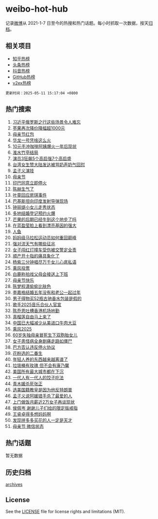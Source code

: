 # weibo-hot-hub

记录[微博](https://www.weibo.com)从 2021-1-7 日至今的热搜和热门话题。每小时抓取一次数据，按天[归档](archives)。

## 相关项目

- [知乎热榜](https://github.com/lonnyzhang423/zhihu-hot-hub)
- [头条热榜](https://github.com/lonnyzhang423/toutiao-hot-hub)
- [抖音热榜](https://github.com/lonnyzhang423/douyin-hot-hub)
- [GitHub热榜](https://github.com/lonnyzhang423/github-hot-hub)
- [v2ex热榜](https://github.com/lonnyzhang423/v2ex-hot-hub)


`更新时间：2025-05-11 15:17:04 +0800`

## 热门搜索

1. [习近平俄罗斯之行这些场景令人难忘](https://m.weibo.cn/search?containerid=100103type%3D1%26t%3D10%26q%3D%23%E4%B9%A0%E8%BF%91%E5%B9%B3%E4%BF%84%E7%BD%97%E6%96%AF%E4%B9%8B%E8%A1%8C%E8%BF%99%E4%BA%9B%E5%9C%BA%E6%99%AF%E4%BB%A4%E4%BA%BA%E9%9A%BE%E5%BF%98%23&stream_entry_id=51&isnewpage=1&extparam=seat%3D1%26q%3D%2523%25E4%25B9%25A0%25E8%25BF%2591%25E5%25B9%25B3%25E4%25BF%2584%25E7%25BD%2597%25E6%2596%25AF%25E4%25B9%258B%25E8%25A1%258C%25E8%25BF%2599%25E4%25BA%259B%25E5%259C%25BA%25E6%2599%25AF%25E4%25BB%25A4%25E4%25BA%25BA%25E9%259A%25BE%25E5%25BF%2598%2523%26filter_type%3Drealtimehot%26stream_entry_id%3D51%26c_type%3D51%26pos%3D0%26cate%3D10103%26dgr%3D0%26display_time%3D1746947823%26pre_seqid%3D174694782361202328354144)
1. [苹果再次降价降幅超1000元](https://m.weibo.cn/search?containerid=100103type%3D1%26t%3D10%26q%3D%23%E8%8B%B9%E6%9E%9C%E5%86%8D%E6%AC%A1%E9%99%8D%E4%BB%B7%E9%99%8D%E5%B9%85%E8%B6%851000%E5%85%83%23&stream_entry_id=31&isnewpage=1&extparam=seat%3D1%26q%3D%2523%25E8%258B%25B9%25E6%259E%259C%25E5%2586%258D%25E6%25AC%25A1%25E9%2599%258D%25E4%25BB%25B7%25E9%2599%258D%25E5%25B9%2585%25E8%25B6%25851000%25E5%2585%2583%2523%26dgr%3D0%26stream_entry_id%3D31%26flag%3D1%26realpos%3D1%26filter_type%3Drealtimehot%26lcate%3D5001%26band_rank%3D1%26c_type%3D31%26cate%3D5001%26pos%3D0%26display_time%3D1746947823%26pre_seqid%3D174694782361202328354144)
1. [母亲节红包](https://m.weibo.cn/search?containerid=100103type%3D1%26t%3D10%26q%3D%E6%AF%8D%E4%BA%B2%E8%8A%82%E7%BA%A2%E5%8C%85&stream_entry_id=31&isnewpage=1&extparam=seat%3D1%26q%3D%25E6%25AF%258D%25E4%25BA%25B2%25E8%258A%2582%25E7%25BA%25A2%25E5%258C%2585%26dgr%3D0%26stream_entry_id%3D31%26flag%3D0%26realpos%3D2%26filter_type%3Drealtimehot%26lcate%3D5001%26band_rank%3D2%26c_type%3D31%26cate%3D5001%26pos%3D1%26display_time%3D1746947823%26pre_seqid%3D174694782361202328354144)
1. [华龙一号凭啥这么火](https://m.weibo.cn/search?containerid=100103type%3D1%26t%3D10%26q%3D%23%E5%8D%8E%E9%BE%99%E4%B8%80%E5%8F%B7%E5%87%AD%E5%95%A5%E8%BF%99%E4%B9%88%E7%81%AB%23&stream_entry_id=31&isnewpage=1&extparam=seat%3D1%26q%3D%2523%25E5%258D%258E%25E9%25BE%2599%25E4%25B8%2580%25E5%258F%25B7%25E5%2587%25AD%25E5%2595%25A5%25E8%25BF%2599%25E4%25B9%2588%25E7%2581%25AB%2523%26dgr%3D0%26stream_entry_id%3D31%26flag%3D0%26realpos%3D3%26filter_type%3Drealtimehot%26lcate%3D5001%26band_rank%3D3%26c_type%3D31%26cate%3D5001%26pos%3D2%26display_time%3D1746947823%26pre_seqid%3D174694782361202328354144)
1. [10元手冲咖啡阿姨爆火一年后现状](https://m.weibo.cn/search?containerid=100103type%3D1%26t%3D10%26q%3D%2310%E5%85%83%E6%89%8B%E5%86%B2%E5%92%96%E5%95%A1%E9%98%BF%E5%A7%A8%E7%88%86%E7%81%AB%E4%B8%80%E5%B9%B4%E5%90%8E%E7%8E%B0%E7%8A%B6%23&stream_entry_id=31&isnewpage=1&extparam=seat%3D1%26q%3D%252310%25E5%2585%2583%25E6%2589%258B%25E5%2586%25B2%25E5%2592%2596%25E5%2595%25A1%25E9%2598%25BF%25E5%25A7%25A8%25E7%2588%2586%25E7%2581%25AB%25E4%25B8%2580%25E5%25B9%25B4%25E5%2590%258E%25E7%258E%25B0%25E7%258A%25B6%2523%26dgr%3D0%26stream_entry_id%3D31%26flag%3D1%26realpos%3D4%26filter_type%3Drealtimehot%26lcate%3D5001%26band_rank%3D4%26c_type%3D31%26cate%3D5001%26pos%3D3%26display_time%3D1746947823%26pre_seqid%3D174694782361202328354144)
1. [淮水竹亭结局](https://m.weibo.cn/search?containerid=100103type%3D1%26t%3D10%26q%3D%E6%B7%AE%E6%B0%B4%E7%AB%B9%E4%BA%AD%E7%BB%93%E5%B1%80&stream_entry_id=31&isnewpage=1&extparam=seat%3D1%26q%3D%25E6%25B7%25AE%25E6%25B0%25B4%25E7%25AB%25B9%25E4%25BA%25AD%25E7%25BB%2593%25E5%25B1%2580%26dgr%3D0%26stream_entry_id%3D31%26flag%3D0%26realpos%3D5%26filter_type%3Drealtimehot%26lcate%3D5001%26band_rank%3D5%26c_type%3D31%26cate%3D5001%26pos%3D4%26display_time%3D1746947823%26pre_seqid%3D174694782361202328354144)
1. [演员3狂飙5个高启强7个高启盛](https://m.weibo.cn/search?containerid=100103type%3D1%26t%3D10%26q%3D%E6%BC%94%E5%91%983%E7%8B%82%E9%A3%995%E4%B8%AA%E9%AB%98%E5%90%AF%E5%BC%BA7%E4%B8%AA%E9%AB%98%E5%90%AF%E7%9B%9B&stream_entry_id=31&isnewpage=1&extparam=seat%3D1%26q%3D%25E6%25BC%2594%25E5%2591%25983%25E7%258B%2582%25E9%25A3%25995%25E4%25B8%25AA%25E9%25AB%2598%25E5%2590%25AF%25E5%25BC%25BA7%25E4%25B8%25AA%25E9%25AB%2598%25E5%2590%25AF%25E7%259B%259B%26dgr%3D0%26stream_entry_id%3D31%26flag%3D1%26realpos%3D6%26filter_type%3Drealtimehot%26lcate%3D5001%26band_rank%3D6%26c_type%3D31%26cate%3D5001%26pos%3D5%26display_time%3D1746947823%26pre_seqid%3D174694782361202328354144)
1. [台湾女生赞大陆发达被骂奶声奶气回怼](https://m.weibo.cn/search?containerid=100103type%3D1%26t%3D10%26q%3D%23%E5%8F%B0%E6%B9%BE%E5%A5%B3%E7%94%9F%E8%B5%9E%E5%A4%A7%E9%99%86%E5%8F%91%E8%BE%BE%E8%A2%AB%E9%AA%82%E5%A5%B6%E5%A3%B0%E5%A5%B6%E6%B0%94%E5%9B%9E%E6%80%BC%23&stream_entry_id=31&isnewpage=1&extparam=seat%3D1%26q%3D%2523%25E5%258F%25B0%25E6%25B9%25BE%25E5%25A5%25B3%25E7%2594%259F%25E8%25B5%259E%25E5%25A4%25A7%25E9%2599%2586%25E5%258F%2591%25E8%25BE%25BE%25E8%25A2%25AB%25E9%25AA%2582%25E5%25A5%25B6%25E5%25A3%25B0%25E5%25A5%25B6%25E6%25B0%2594%25E5%259B%259E%25E6%2580%25BC%2523%26dgr%3D0%26stream_entry_id%3D31%26flag%3D0%26realpos%3D7%26filter_type%3Drealtimehot%26lcate%3D5001%26band_rank%3D7%26c_type%3D31%26cate%3D5001%26pos%3D6%26display_time%3D1746947823%26pre_seqid%3D174694782361202328354144)
1. [孟子义演技](https://m.weibo.cn/search?containerid=100103type%3D1%26t%3D10%26q%3D%E5%AD%9F%E5%AD%90%E4%B9%89%E6%BC%94%E6%8A%80&stream_entry_id=31&isnewpage=1&extparam=seat%3D1%26q%3D%25E5%25AD%259F%25E5%25AD%2590%25E4%25B9%2589%25E6%25BC%2594%25E6%258A%2580%26dgr%3D0%26stream_entry_id%3D31%26flag%3D1%26realpos%3D8%26filter_type%3Drealtimehot%26lcate%3D5001%26band_rank%3D8%26c_type%3D31%26cate%3D5001%26pos%3D7%26display_time%3D1746947823%26pre_seqid%3D174694782361202328354144)
1. [母亲节](https://m.weibo.cn/search?containerid=100103type%3D1%26t%3D10%26q%3D%23%E6%AF%8D%E4%BA%B2%E8%8A%82%23&stream_entry_id=31&isnewpage=1&extparam=seat%3D1%26q%3D%2523%25E6%25AF%258D%25E4%25BA%25B2%25E8%258A%2582%2523%26dgr%3D0%26stream_entry_id%3D31%26flag%3D16%26realpos%3D9%26filter_type%3Drealtimehot%26lcate%3D5001%26band_rank%3D9%26c_type%3D31%26cate%3D5001%26pos%3D8%26display_time%3D1746947823%26pre_seqid%3D174694782361202328354144)
1. [印巴同意立即停火](https://m.weibo.cn/search?containerid=100103type%3D1%26t%3D10%26q%3D%23%E5%8D%B0%E5%B7%B4%E5%90%8C%E6%84%8F%E7%AB%8B%E5%8D%B3%E5%81%9C%E7%81%AB%23&stream_entry_id=31&isnewpage=1&extparam=seat%3D1%26q%3D%2523%25E5%258D%25B0%25E5%25B7%25B4%25E5%2590%258C%25E6%2584%258F%25E7%25AB%258B%25E5%258D%25B3%25E5%2581%259C%25E7%2581%25AB%2523%26dgr%3D0%26stream_entry_id%3D31%26flag%3D0%26realpos%3D10%26filter_type%3Drealtimehot%26lcate%3D5001%26band_rank%3D10%26c_type%3D31%26cate%3D5001%26pos%3D9%26display_time%3D1746947823%26pre_seqid%3D174694782361202328354144)
1. [陈赫生气了](https://m.weibo.cn/search?containerid=100103type%3D1%26t%3D10%26q%3D%23%E9%99%88%E8%B5%AB%E7%94%9F%E6%B0%94%E4%BA%86%23&stream_entry_id=31&isnewpage=1&extparam=seat%3D1%26q%3D%2523%25E9%2599%2588%25E8%25B5%25AB%25E7%2594%259F%25E6%25B0%2594%25E4%25BA%2586%2523%26dgr%3D0%26stream_entry_id%3D31%26flag%3D2%26realpos%3D11%26filter_type%3Drealtimehot%26lcate%3D5001%26band_rank%3D11%26c_type%3D31%26cate%3D5001%26pos%3D10%26display_time%3D1746947823%26pre_seqid%3D174694782361202328354144)
1. [叶童回应房琪事件](https://m.weibo.cn/search?containerid=100103type%3D1%26t%3D10%26q%3D%23%E5%8F%B6%E7%AB%A5%E5%9B%9E%E5%BA%94%E6%88%BF%E7%90%AA%E4%BA%8B%E4%BB%B6%23&stream_entry_id=31&isnewpage=1&extparam=seat%3D1%26q%3D%2523%25E5%258F%25B6%25E7%25AB%25A5%25E5%259B%259E%25E5%25BA%2594%25E6%2588%25BF%25E7%2590%25AA%25E4%25BA%258B%25E4%25BB%25B6%2523%26dgr%3D0%26stream_entry_id%3D31%26flag%3D1%26realpos%3D12%26filter_type%3Drealtimehot%26lcate%3D5001%26band_rank%3D12%26c_type%3D31%26cate%3D5001%26pos%3D11%26display_time%3D1746947823%26pre_seqid%3D174694782361202328354144)
1. [巴基斯坦向印度发射导弹现场](https://m.weibo.cn/search?containerid=100103type%3D1%26t%3D10%26q%3D%23%E5%B7%B4%E5%9F%BA%E6%96%AF%E5%9D%A6%E5%90%91%E5%8D%B0%E5%BA%A6%E5%8F%91%E5%B0%84%E5%AF%BC%E5%BC%B9%E7%8E%B0%E5%9C%BA%23&stream_entry_id=31&isnewpage=1&extparam=seat%3D1%26q%3D%2523%25E5%25B7%25B4%25E5%259F%25BA%25E6%2596%25AF%25E5%259D%25A6%25E5%2590%2591%25E5%258D%25B0%25E5%25BA%25A6%25E5%258F%2591%25E5%25B0%2584%25E5%25AF%25BC%25E5%25BC%25B9%25E7%258E%25B0%25E5%259C%25BA%2523%26dgr%3D0%26stream_entry_id%3D31%26flag%3D1%26realpos%3D13%26filter_type%3Drealtimehot%26lcate%3D5001%26band_rank%3D13%26c_type%3D31%26cate%3D5001%26pos%3D12%26display_time%3D1746947823%26pre_seqid%3D174694782361202328354144)
1. [钟丽缇小女儿走秀状态](https://m.weibo.cn/search?containerid=100103type%3D1%26t%3D10%26q%3D%E9%92%9F%E4%B8%BD%E7%BC%87%E5%B0%8F%E5%A5%B3%E5%84%BF%E8%B5%B0%E7%A7%80%E7%8A%B6%E6%80%81&stream_entry_id=31&isnewpage=1&extparam=seat%3D1%26q%3D%25E9%2592%259F%25E4%25B8%25BD%25E7%25BC%2587%25E5%25B0%258F%25E5%25A5%25B3%25E5%2584%25BF%25E8%25B5%25B0%25E7%25A7%2580%25E7%258A%25B6%25E6%2580%2581%26dgr%3D0%26stream_entry_id%3D31%26flag%3D1%26realpos%3D14%26filter_type%3Drealtimehot%26lcate%3D5001%26band_rank%3D14%26c_type%3D31%26cate%3D5001%26pos%3D13%26display_time%3D1746947823%26pre_seqid%3D174694782361202328354144)
1. [多地结婚登记预约火爆](https://m.weibo.cn/search?containerid=100103type%3D1%26t%3D10%26q%3D%23%E5%A4%9A%E5%9C%B0%E7%BB%93%E5%A9%9A%E7%99%BB%E8%AE%B0%E9%A2%84%E7%BA%A6%E7%81%AB%E7%88%86%23&stream_entry_id=31&isnewpage=1&extparam=seat%3D1%26q%3D%2523%25E5%25A4%259A%25E5%259C%25B0%25E7%25BB%2593%25E5%25A9%259A%25E7%2599%25BB%25E8%25AE%25B0%25E9%25A2%2584%25E7%25BA%25A6%25E7%2581%25AB%25E7%2588%2586%2523%26dgr%3D0%26stream_entry_id%3D31%26flag%3D0%26realpos%3D15%26filter_type%3Drealtimehot%26lcate%3D5001%26band_rank%3D15%26c_type%3D31%26cate%3D5001%26pos%3D14%26display_time%3D1746947823%26pre_seqid%3D174694782361202328354144)
1. [芒果的后期已经牛到这个地步了吗](https://m.weibo.cn/search?containerid=100103type%3D1%26t%3D10%26q%3D%23%E8%8A%92%E6%9E%9C%E7%9A%84%E5%90%8E%E6%9C%9F%E5%B7%B2%E7%BB%8F%E7%89%9B%E5%88%B0%E8%BF%99%E4%B8%AA%E5%9C%B0%E6%AD%A5%E4%BA%86%E5%90%97%23&stream_entry_id=31&isnewpage=1&extparam=seat%3D1%26q%3D%2523%25E8%258A%2592%25E6%259E%259C%25E7%259A%2584%25E5%2590%258E%25E6%259C%259F%25E5%25B7%25B2%25E7%25BB%258F%25E7%2589%259B%25E5%2588%25B0%25E8%25BF%2599%25E4%25B8%25AA%25E5%259C%25B0%25E6%25AD%25A5%25E4%25BA%2586%25E5%2590%2597%2523%26dgr%3D0%26stream_entry_id%3D31%26flag%3D2%26realpos%3D16%26filter_type%3Drealtimehot%26lcate%3D5001%26band_rank%3D16%26c_type%3D31%26cate%3D5001%26pos%3D15%26display_time%3D1746947823%26pre_seqid%3D174694782361202328354144)
1. [在蓝盈莹脸上看到漂亮基因的强大](https://m.weibo.cn/search?containerid=100103type%3D1%26t%3D10%26q%3D%E5%9C%A8%E8%93%9D%E7%9B%88%E8%8E%B9%E8%84%B8%E4%B8%8A%E7%9C%8B%E5%88%B0%E6%BC%82%E4%BA%AE%E5%9F%BA%E5%9B%A0%E7%9A%84%E5%BC%BA%E5%A4%A7&stream_entry_id=31&isnewpage=1&extparam=seat%3D1%26q%3D%25E5%259C%25A8%25E8%2593%259D%25E7%259B%2588%25E8%258E%25B9%25E8%2584%25B8%25E4%25B8%258A%25E7%259C%258B%25E5%2588%25B0%25E6%25BC%2582%25E4%25BA%25AE%25E5%259F%25BA%25E5%259B%25A0%25E7%259A%2584%25E5%25BC%25BA%25E5%25A4%25A7%26dgr%3D0%26stream_entry_id%3D31%26flag%3D0%26realpos%3D17%26filter_type%3Drealtimehot%26lcate%3D5001%26band_rank%3D17%26c_type%3D31%26cate%3D5001%26pos%3D16%26display_time%3D1746947823%26pre_seqid%3D174694782361202328354144)
1. [人鱼](https://m.weibo.cn/search?containerid=100103type%3D1%26t%3D10%26q%3D%E4%BA%BA%E9%B1%BC&stream_entry_id=31&isnewpage=1&extparam=seat%3D1%26q%3D%25E4%25BA%25BA%25E9%25B1%25BC%26dgr%3D0%26stream_entry_id%3D31%26flag%3D1%26realpos%3D18%26filter_type%3Drealtimehot%26lcate%3D5001%26band_rank%3D18%26c_type%3D31%26cate%3D5001%26pos%3D17%26display_time%3D1746947823%26pre_seqid%3D174694782361202328354144)
1. [妈妈级马拉松运动员如何重回巅峰](https://m.weibo.cn/search?containerid=100103type%3D1%26t%3D10%26q%3D%23%E5%A6%88%E5%A6%88%E7%BA%A7%E9%A9%AC%E6%8B%89%E6%9D%BE%E8%BF%90%E5%8A%A8%E5%91%98%E5%A6%82%E4%BD%95%E9%87%8D%E5%9B%9E%E5%B7%85%E5%B3%B0%23&stream_entry_id=31&isnewpage=1&extparam=seat%3D1%26q%3D%2523%25E5%25A6%2588%25E5%25A6%2588%25E7%25BA%25A7%25E9%25A9%25AC%25E6%258B%2589%25E6%259D%25BE%25E8%25BF%2590%25E5%258A%25A8%25E5%2591%2598%25E5%25A6%2582%25E4%25BD%2595%25E9%2587%258D%25E5%259B%259E%25E5%25B7%2585%25E5%25B3%25B0%2523%26dgr%3D0%26stream_entry_id%3D31%26flag%3D1%26realpos%3D19%26filter_type%3Drealtimehot%26lcate%3D5001%26band_rank%3D19%26c_type%3D31%26cate%3D5001%26pos%3D18%26display_time%3D1746947823%26pre_seqid%3D174694782361202328354144)
1. [强对流天气有哪些征兆](https://m.weibo.cn/search?containerid=100103type%3D1%26t%3D10%26q%3D%E5%BC%BA%E5%AF%B9%E6%B5%81%E5%A4%A9%E6%B0%94%E6%9C%89%E5%93%AA%E4%BA%9B%E5%BE%81%E5%85%86&stream_entry_id=31&isnewpage=1&extparam=seat%3D1%26q%3D%25E5%25BC%25BA%25E5%25AF%25B9%25E6%25B5%2581%25E5%25A4%25A9%25E6%25B0%2594%25E6%259C%2589%25E5%2593%25AA%25E4%25BA%259B%25E5%25BE%2581%25E5%2585%2586%26dgr%3D0%26stream_entry_id%3D31%26flag%3D1%26realpos%3D20%26is_ai_ask%3D1%26filter_type%3Drealtimehot%26lcate%3D5001%26band_rank%3D20%26c_type%3D31%26cate%3D5001%26pos%3D19%26display_time%3D1746947823%26pre_seqid%3D174694782361202328354144)
1. [女子闯红灯撞车受伤被交警定全责](https://m.weibo.cn/search?containerid=100103type%3D1%26t%3D10%26q%3D%23%E5%A5%B3%E5%AD%90%E9%97%AF%E7%BA%A2%E7%81%AF%E6%92%9E%E8%BD%A6%E5%8F%97%E4%BC%A4%E8%A2%AB%E4%BA%A4%E8%AD%A6%E5%AE%9A%E5%85%A8%E8%B4%A3%23&stream_entry_id=31&isnewpage=1&extparam=seat%3D1%26q%3D%2523%25E5%25A5%25B3%25E5%25AD%2590%25E9%2597%25AF%25E7%25BA%25A2%25E7%2581%25AF%25E6%2592%259E%25E8%25BD%25A6%25E5%258F%2597%25E4%25BC%25A4%25E8%25A2%25AB%25E4%25BA%25A4%25E8%25AD%25A6%25E5%25AE%259A%25E5%2585%25A8%25E8%25B4%25A3%2523%26dgr%3D0%26stream_entry_id%3D31%26flag%3D0%26realpos%3D21%26filter_type%3Drealtimehot%26lcate%3D5001%26band_rank%3D21%26c_type%3D31%26cate%3D5001%26pos%3D20%26display_time%3D1746947823%26pre_seqid%3D174694782361202328354144)
1. [顺产开十指的痛具象化了](https://m.weibo.cn/search?containerid=100103type%3D1%26t%3D10%26q%3D%23%E9%A1%BA%E4%BA%A7%E5%BC%80%E5%8D%81%E6%8C%87%E7%9A%84%E7%97%9B%E5%85%B7%E8%B1%A1%E5%8C%96%E4%BA%86%23&stream_entry_id=31&isnewpage=1&extparam=seat%3D1%26q%3D%2523%25E9%25A1%25BA%25E4%25BA%25A7%25E5%25BC%2580%25E5%258D%2581%25E6%258C%2587%25E7%259A%2584%25E7%2597%259B%25E5%2585%25B7%25E8%25B1%25A1%25E5%258C%2596%25E4%25BA%2586%2523%26dgr%3D0%26stream_entry_id%3D31%26flag%3D0%26realpos%3D22%26filter_type%3Drealtimehot%26lcate%3D5001%26band_rank%3D22%26c_type%3D31%26cate%3D5001%26pos%3D21%26display_time%3D1746947823%26pre_seqid%3D174694782361202328354144)
1. [杨紫三分钟唱尽万千女儿心底私语](https://m.weibo.cn/search?containerid=100103type%3D1%26t%3D10%26q%3D%23%E6%9D%A8%E7%B4%AB%E4%B8%89%E5%88%86%E9%92%9F%E5%94%B1%E5%B0%BD%E4%B8%87%E5%8D%83%E5%A5%B3%E5%84%BF%E5%BF%83%E5%BA%95%E7%A7%81%E8%AF%AD%23&stream_entry_id=31&isnewpage=1&extparam=seat%3D1%26q%3D%2523%25E6%259D%25A8%25E7%25B4%25AB%25E4%25B8%2589%25E5%2588%2586%25E9%2592%259F%25E5%2594%25B1%25E5%25B0%25BD%25E4%25B8%2587%25E5%258D%2583%25E5%25A5%25B3%25E5%2584%25BF%25E5%25BF%2583%25E5%25BA%2595%25E7%25A7%2581%25E8%25AF%25AD%2523%26dgr%3D0%26stream_entry_id%3D31%26flag%3D1%26realpos%3D23%26filter_type%3Drealtimehot%26lcate%3D5001%26band_rank%3D23%26c_type%3D31%26cate%3D5001%26pos%3D22%26display_time%3D1746947823%26pre_seqid%3D174694782361202328354144)
1. [乘风投票](https://m.weibo.cn/search?containerid=100103type%3D1%26t%3D10%26q%3D%E4%B9%98%E9%A3%8E%E6%8A%95%E7%A5%A8&stream_entry_id=31&isnewpage=1&extparam=seat%3D1%26q%3D%25E4%25B9%2598%25E9%25A3%258E%25E6%258A%2595%25E7%25A5%25A8%26dgr%3D0%26stream_entry_id%3D31%26flag%3D1%26realpos%3D24%26filter_type%3Drealtimehot%26lcate%3D5001%26band_rank%3D24%26c_type%3D31%26cate%3D5001%26pos%3D23%26display_time%3D1746947823%26pre_seqid%3D174694782361202328354144)
1. [白鹿称拍戏父母会接送上下班](https://m.weibo.cn/search?containerid=100103type%3D1%26t%3D10%26q%3D%23%E7%99%BD%E9%B9%BF%E7%A7%B0%E6%8B%8D%E6%88%8F%E7%88%B6%E6%AF%8D%E4%BC%9A%E6%8E%A5%E9%80%81%E4%B8%8A%E4%B8%8B%E7%8F%AD%23&stream_entry_id=31&isnewpage=1&extparam=seat%3D1%26q%3D%2523%25E7%2599%25BD%25E9%25B9%25BF%25E7%25A7%25B0%25E6%258B%258D%25E6%2588%258F%25E7%2588%25B6%25E6%25AF%258D%25E4%25BC%259A%25E6%258E%25A5%25E9%2580%2581%25E4%25B8%258A%25E4%25B8%258B%25E7%258F%25AD%2523%26dgr%3D0%26stream_entry_id%3D31%26flag%3D1%26realpos%3D25%26filter_type%3Drealtimehot%26lcate%3D5001%26band_rank%3D25%26c_type%3D31%26cate%3D5001%26pos%3D24%26display_time%3D1746947823%26pre_seqid%3D174694782361202328354144)
1. [母亲节快乐](https://m.weibo.cn/search?containerid=100103type%3D1%26t%3D10%26q%3D%E6%AF%8D%E4%BA%B2%E8%8A%82%E5%BF%AB%E4%B9%90&stream_entry_id=31&isnewpage=1&extparam=seat%3D1%26q%3D%25E6%25AF%258D%25E4%25BA%25B2%25E8%258A%2582%25E5%25BF%25AB%25E4%25B9%2590%26dgr%3D0%26stream_entry_id%3D31%26flag%3D0%26realpos%3D26%26filter_type%3Drealtimehot%26lcate%3D5001%26band_rank%3D26%26c_type%3D31%26cate%3D5001%26pos%3D25%26display_time%3D1746947823%26pre_seqid%3D174694782361202328354144)
1. [陈梦程潇偷偷比肤色](https://m.weibo.cn/search?containerid=100103type%3D1%26t%3D10%26q%3D%23%E9%99%88%E6%A2%A6%E7%A8%8B%E6%BD%87%E5%81%B7%E5%81%B7%E6%AF%94%E8%82%A4%E8%89%B2%23&stream_entry_id=31&isnewpage=1&extparam=seat%3D1%26q%3D%2523%25E9%2599%2588%25E6%25A2%25A6%25E7%25A8%258B%25E6%25BD%2587%25E5%2581%25B7%25E5%2581%25B7%25E6%25AF%2594%25E8%2582%25A4%25E8%2589%25B2%2523%26dgr%3D0%26stream_entry_id%3D31%26flag%3D1%26realpos%3D27%26filter_type%3Drealtimehot%26lcate%3D5001%26band_rank%3D27%26c_type%3D31%26cate%3D5001%26pos%3D26%26display_time%3D1746947823%26pre_seqid%3D174694782361202328354144)
1. [李嘉格结婚五年没有和老公一起过年](https://m.weibo.cn/search?containerid=100103type%3D1%26t%3D10%26q%3D%E6%9D%8E%E5%98%89%E6%A0%BC%E7%BB%93%E5%A9%9A%E4%BA%94%E5%B9%B4%E6%B2%A1%E6%9C%89%E5%92%8C%E8%80%81%E5%85%AC%E4%B8%80%E8%B5%B7%E8%BF%87%E5%B9%B4&stream_entry_id=31&isnewpage=1&extparam=seat%3D1%26q%3D%25E6%259D%258E%25E5%2598%2589%25E6%25A0%25BC%25E7%25BB%2593%25E5%25A9%259A%25E4%25BA%2594%25E5%25B9%25B4%25E6%25B2%25A1%25E6%259C%2589%25E5%2592%258C%25E8%2580%2581%25E5%2585%25AC%25E4%25B8%2580%25E8%25B5%25B7%25E8%25BF%2587%25E5%25B9%25B4%26dgr%3D0%26stream_entry_id%3D31%26flag%3D0%26realpos%3D28%26filter_type%3Drealtimehot%26lcate%3D5001%26band_rank%3D28%26c_type%3D31%26cate%3D5001%26pos%3D27%26display_time%3D1746947823%26pre_seqid%3D174694782361202328354144)
1. [男子得物买52瓶古驰香水包装是假的](https://m.weibo.cn/search?containerid=100103type%3D1%26t%3D10%26q%3D%23%E7%94%B7%E5%AD%90%E5%BE%97%E7%89%A9%E4%B9%B052%E7%93%B6%E5%8F%A4%E9%A9%B0%E9%A6%99%E6%B0%B4%E5%8C%85%E8%A3%85%E6%98%AF%E5%81%87%E7%9A%84%23&stream_entry_id=31&isnewpage=1&extparam=seat%3D1%26q%3D%2523%25E7%2594%25B7%25E5%25AD%2590%25E5%25BE%2597%25E7%2589%25A9%25E4%25B9%25B052%25E7%2593%25B6%25E5%258F%25A4%25E9%25A9%25B0%25E9%25A6%2599%25E6%25B0%25B4%25E5%258C%2585%25E8%25A3%2585%25E6%2598%25AF%25E5%2581%2587%25E7%259A%2584%2523%26dgr%3D0%26stream_entry_id%3D31%26flag%3D1%26realpos%3D29%26filter_type%3Drealtimehot%26lcate%3D5001%26band_rank%3D29%26c_type%3D31%26cate%3D5001%26pos%3D28%26display_time%3D1746947823%26pre_seqid%3D174694782361202328354144)
1. [歌手2025音乐合伙人官宣](https://m.weibo.cn/search?containerid=100103type%3D1%26t%3D10%26q%3D%23%E6%AD%8C%E6%89%8B2025%E9%9F%B3%E4%B9%90%E5%90%88%E4%BC%99%E4%BA%BA%E5%AE%98%E5%AE%A3%23&stream_entry_id=31&isnewpage=1&extparam=seat%3D1%26q%3D%2523%25E6%25AD%258C%25E6%2589%258B2025%25E9%259F%25B3%25E4%25B9%2590%25E5%2590%2588%25E4%25BC%2599%25E4%25BA%25BA%25E5%25AE%2598%25E5%25AE%25A3%2523%26dgr%3D0%26stream_entry_id%3D31%26flag%3D0%26realpos%3D30%26filter_type%3Drealtimehot%26lcate%3D5001%26band_rank%3D30%26c_type%3D31%26cate%3D5001%26pos%3D29%26display_time%3D1746947823%26pre_seqid%3D174694782361202328354144)
1. [陈乔恩吐槽香港机场地勤](https://m.weibo.cn/search?containerid=100103type%3D1%26t%3D10%26q%3D%23%E9%99%88%E4%B9%94%E6%81%A9%E5%90%90%E6%A7%BD%E9%A6%99%E6%B8%AF%E6%9C%BA%E5%9C%BA%E5%9C%B0%E5%8B%A4%23&stream_entry_id=31&isnewpage=1&extparam=seat%3D1%26q%3D%2523%25E9%2599%2588%25E4%25B9%2594%25E6%2581%25A9%25E5%2590%2590%25E6%25A7%25BD%25E9%25A6%2599%25E6%25B8%25AF%25E6%259C%25BA%25E5%259C%25BA%25E5%259C%25B0%25E5%258B%25A4%2523%26dgr%3D0%26stream_entry_id%3D31%26flag%3D0%26realpos%3D31%26filter_type%3Drealtimehot%26lcate%3D5001%26band_rank%3D31%26c_type%3D31%26cate%3D5001%26pos%3D30%26display_time%3D1746947823%26pre_seqid%3D174694782361202328354144)
1. [真榴莲自由马上来了](https://m.weibo.cn/search?containerid=100103type%3D1%26t%3D10%26q%3D%23%E7%9C%9F%E6%A6%B4%E8%8E%B2%E8%87%AA%E7%94%B1%E9%A9%AC%E4%B8%8A%E6%9D%A5%E4%BA%86%23&stream_entry_id=31&isnewpage=1&extparam=seat%3D1%26q%3D%2523%25E7%259C%259F%25E6%25A6%25B4%25E8%258E%25B2%25E8%2587%25AA%25E7%2594%25B1%25E9%25A9%25AC%25E4%25B8%258A%25E6%259D%25A5%25E4%25BA%2586%2523%26dgr%3D0%26stream_entry_id%3D31%26flag%3D1%26realpos%3D32%26filter_type%3Drealtimehot%26lcate%3D5001%26band_rank%3D32%26c_type%3D31%26cate%3D5001%26pos%3D31%26display_time%3D1746947823%26pre_seqid%3D174694782361202328354144)
1. [中国已大幅减少从美进口牛肉大豆](https://m.weibo.cn/search?containerid=100103type%3D1%26t%3D10%26q%3D%23%E4%B8%AD%E5%9B%BD%E5%B7%B2%E5%A4%A7%E5%B9%85%E5%87%8F%E5%B0%91%E4%BB%8E%E7%BE%8E%E8%BF%9B%E5%8F%A3%E7%89%9B%E8%82%89%E5%A4%A7%E8%B1%86%23&stream_entry_id=31&isnewpage=1&extparam=seat%3D1%26q%3D%2523%25E4%25B8%25AD%25E5%259B%25BD%25E5%25B7%25B2%25E5%25A4%25A7%25E5%25B9%2585%25E5%2587%258F%25E5%25B0%2591%25E4%25BB%258E%25E7%25BE%258E%25E8%25BF%259B%25E5%258F%25A3%25E7%2589%259B%25E8%2582%2589%25E5%25A4%25A7%25E8%25B1%2586%2523%26dgr%3D0%26stream_entry_id%3D31%26flag%3D1%26realpos%3D33%26filter_type%3Drealtimehot%26lcate%3D5001%26band_rank%3D33%26c_type%3D31%26cate%3D5001%26pos%3D32%26display_time%3D1746947823%26pre_seqid%3D174694782361202328354144)
1. [乘风2025](https://m.weibo.cn/search?containerid=100103type%3D1%26t%3D10%26q%3D%E4%B9%98%E9%A3%8E2025&stream_entry_id=31&isnewpage=1&extparam=seat%3D1%26q%3D%25E4%25B9%2598%25E9%25A3%258E2025%26dgr%3D0%26stream_entry_id%3D31%26flag%3D0%26realpos%3D34%26filter_type%3Drealtimehot%26lcate%3D5001%26band_rank%3D34%26c_type%3D31%26cate%3D5001%26pos%3D33%26display_time%3D1746947823%26pre_seqid%3D174694782361202328354144)
1. [60岁失独母亲冒死生下双胞胎女儿](https://m.weibo.cn/search?containerid=100103type%3D1%26t%3D10%26q%3D%2360%E5%B2%81%E5%A4%B1%E7%8B%AC%E6%AF%8D%E4%BA%B2%E5%86%92%E6%AD%BB%E7%94%9F%E4%B8%8B%E5%8F%8C%E8%83%9E%E8%83%8E%E5%A5%B3%E5%84%BF%23&stream_entry_id=31&isnewpage=1&extparam=seat%3D1%26q%3D%252360%25E5%25B2%2581%25E5%25A4%25B1%25E7%258B%25AC%25E6%25AF%258D%25E4%25BA%25B2%25E5%2586%2592%25E6%25AD%25BB%25E7%2594%259F%25E4%25B8%258B%25E5%258F%258C%25E8%2583%259E%25E8%2583%258E%25E5%25A5%25B3%25E5%2584%25BF%2523%26dgr%3D0%26stream_entry_id%3D31%26flag%3D0%26realpos%3D35%26filter_type%3Drealtimehot%26lcate%3D5001%26band_rank%3D35%26c_type%3D31%26cate%3D5001%26pos%3D34%26display_time%3D1746947823%26pre_seqid%3D174694782361202328354144)
1. [女子患怪病全身剧痛走路如僵尸](https://m.weibo.cn/search?containerid=100103type%3D1%26t%3D10%26q%3D%23%E5%A5%B3%E5%AD%90%E6%82%A3%E6%80%AA%E7%97%85%E5%85%A8%E8%BA%AB%E5%89%A7%E7%97%9B%E8%B5%B0%E8%B7%AF%E5%A6%82%E5%83%B5%E5%B0%B8%23&stream_entry_id=31&isnewpage=1&extparam=seat%3D1%26q%3D%2523%25E5%25A5%25B3%25E5%25AD%2590%25E6%2582%25A3%25E6%2580%25AA%25E7%2597%2585%25E5%2585%25A8%25E8%25BA%25AB%25E5%2589%25A7%25E7%2597%259B%25E8%25B5%25B0%25E8%25B7%25AF%25E5%25A6%2582%25E5%2583%25B5%25E5%25B0%25B8%2523%26dgr%3D0%26stream_entry_id%3D31%26flag%3D1%26realpos%3D36%26filter_type%3Drealtimehot%26lcate%3D5001%26band_rank%3D36%26c_type%3D31%26cate%3D5001%26pos%3D35%26display_time%3D1746947823%26pre_seqid%3D174694782361202328354144)
1. [巴方否认违反停火协议](https://m.weibo.cn/search?containerid=100103type%3D1%26t%3D10%26q%3D%23%E5%B7%B4%E6%96%B9%E5%90%A6%E8%AE%A4%E8%BF%9D%E5%8F%8D%E5%81%9C%E7%81%AB%E5%8D%8F%E8%AE%AE%23&stream_entry_id=31&isnewpage=1&extparam=seat%3D1%26q%3D%2523%25E5%25B7%25B4%25E6%2596%25B9%25E5%2590%25A6%25E8%25AE%25A4%25E8%25BF%259D%25E5%258F%258D%25E5%2581%259C%25E7%2581%25AB%25E5%258D%258F%25E8%25AE%25AE%2523%26dgr%3D0%26stream_entry_id%3D31%26flag%3D0%26realpos%3D37%26filter_type%3Drealtimehot%26lcate%3D5001%26band_rank%3D37%26c_type%3D31%26cate%3D5001%26pos%3D36%26display_time%3D1746947823%26pre_seqid%3D174694782361202328354144)
1. [花粉选的二番生](https://m.weibo.cn/search?containerid=100103type%3D1%26t%3D10%26q%3D%23%E8%8A%B1%E7%B2%89%E9%80%89%E7%9A%84%E4%BA%8C%E7%95%AA%E7%94%9F%23&stream_entry_id=31&isnewpage=1&extparam=seat%3D1%26q%3D%2523%25E8%258A%25B1%25E7%25B2%2589%25E9%2580%2589%25E7%259A%2584%25E4%25BA%258C%25E7%2595%25AA%25E7%2594%259F%2523%26dgr%3D0%26stream_entry_id%3D31%26flag%3D1%26realpos%3D38%26filter_type%3Drealtimehot%26lcate%3D5001%26band_rank%3D38%26c_type%3D31%26cate%3D5001%26pos%3D37%26display_time%3D1746947823%26pre_seqid%3D174694782361202328354144)
1. [年轻人养的东西越来越离谱了](https://m.weibo.cn/search?containerid=100103type%3D1%26t%3D10%26q%3D%E5%B9%B4%E8%BD%BB%E4%BA%BA%E5%85%BB%E7%9A%84%E4%B8%9C%E8%A5%BF%E8%B6%8A%E6%9D%A5%E8%B6%8A%E7%A6%BB%E8%B0%B1%E4%BA%86&stream_entry_id=31&isnewpage=1&extparam=seat%3D1%26q%3D%25E5%25B9%25B4%25E8%25BD%25BB%25E4%25BA%25BA%25E5%2585%25BB%25E7%259A%2584%25E4%25B8%259C%25E8%25A5%25BF%25E8%25B6%258A%25E6%259D%25A5%25E8%25B6%258A%25E7%25A6%25BB%25E8%25B0%25B1%25E4%25BA%2586%26dgr%3D0%26stream_entry_id%3D31%26flag%3D0%26realpos%3D39%26filter_type%3Drealtimehot%26lcate%3D5001%26band_rank%3D39%26c_type%3D31%26cate%3D5001%26pos%3D38%26display_time%3D1746947823%26pre_seqid%3D174694782361202328354144)
1. [垃圾桶有玫瑰 但不会有康乃馨](https://m.weibo.cn/search?containerid=100103type%3D1%26t%3D10%26q%3D%E5%9E%83%E5%9C%BE%E6%A1%B6%E6%9C%89%E7%8E%AB%E7%91%B0+%E4%BD%86%E4%B8%8D%E4%BC%9A%E6%9C%89%E5%BA%B7%E4%B9%83%E9%A6%A8&stream_entry_id=31&isnewpage=1&extparam=seat%3D1%26q%3D%25E5%259E%2583%25E5%259C%25BE%25E6%25A1%25B6%25E6%259C%2589%25E7%258E%25AB%25E7%2591%25B0%2520%25E4%25BD%2586%25E4%25B8%258D%25E4%25BC%259A%25E6%259C%2589%25E5%25BA%25B7%25E4%25B9%2583%25E9%25A6%25A8%26dgr%3D0%26stream_entry_id%3D31%26flag%3D0%26realpos%3D40%26filter_type%3Drealtimehot%26lcate%3D5001%26band_rank%3D40%26c_type%3D31%26cate%3D5001%26pos%3D39%26display_time%3D1746947823%26pre_seqid%3D174694782361202328354144)
1. [美国所有最大城市都在下沉](https://m.weibo.cn/search?containerid=100103type%3D1%26t%3D10%26q%3D%23%E7%BE%8E%E5%9B%BD%E6%89%80%E6%9C%89%E6%9C%80%E5%A4%A7%E5%9F%8E%E5%B8%82%E9%83%BD%E5%9C%A8%E4%B8%8B%E6%B2%89%23&stream_entry_id=31&isnewpage=1&extparam=seat%3D1%26q%3D%2523%25E7%25BE%258E%25E5%259B%25BD%25E6%2589%2580%25E6%259C%2589%25E6%259C%2580%25E5%25A4%25A7%25E5%259F%258E%25E5%25B8%2582%25E9%2583%25BD%25E5%259C%25A8%25E4%25B8%258B%25E6%25B2%2589%2523%26dgr%3D0%26stream_entry_id%3D31%26flag%3D1%26realpos%3D41%26filter_type%3Drealtimehot%26lcate%3D5001%26band_rank%3D41%26c_type%3D31%26cate%3D5001%26pos%3D40%26display_time%3D1746947823%26pre_seqid%3D174694782361202328354144)
1. [一代人有一代人的饺子吃法](https://m.weibo.cn/search?containerid=100103type%3D1%26t%3D10%26q%3D%E4%B8%80%E4%BB%A3%E4%BA%BA%E6%9C%89%E4%B8%80%E4%BB%A3%E4%BA%BA%E7%9A%84%E9%A5%BA%E5%AD%90%E5%90%83%E6%B3%95&stream_entry_id=31&isnewpage=1&extparam=seat%3D1%26q%3D%25E4%25B8%2580%25E4%25BB%25A3%25E4%25BA%25BA%25E6%259C%2589%25E4%25B8%2580%25E4%25BB%25A3%25E4%25BA%25BA%25E7%259A%2584%25E9%25A5%25BA%25E5%25AD%2590%25E5%2590%2583%25E6%25B3%2595%26dgr%3D0%26stream_entry_id%3D31%26flag%3D1%26realpos%3D42%26filter_type%3Drealtimehot%26lcate%3D5001%26band_rank%3D42%26c_type%3D31%26cate%3D5001%26pos%3D41%26display_time%3D1746947823%26pre_seqid%3D174694782361202328354144)
1. [青木媛杀死张正](https://m.weibo.cn/search?containerid=100103type%3D1%26t%3D10%26q%3D%23%E9%9D%92%E6%9C%A8%E5%AA%9B%E6%9D%80%E6%AD%BB%E5%BC%A0%E6%AD%A3%23&stream_entry_id=31&isnewpage=1&extparam=seat%3D1%26q%3D%2523%25E9%259D%2592%25E6%259C%25A8%25E5%25AA%259B%25E6%259D%2580%25E6%25AD%25BB%25E5%25BC%25A0%25E6%25AD%25A3%2523%26dgr%3D0%26stream_entry_id%3D31%26flag%3D0%26realpos%3D43%26filter_type%3Drealtimehot%26lcate%3D5001%26band_rank%3D43%26c_type%3D31%26cate%3D5001%26pos%3D42%26display_time%3D1746947823%26pre_seqid%3D174694782361202328354144)
1. [选美国籍教皇是因为他反特朗普](https://m.weibo.cn/search?containerid=100103type%3D1%26t%3D10%26q%3D%23%E9%80%89%E7%BE%8E%E5%9B%BD%E7%B1%8D%E6%95%99%E7%9A%87%E6%98%AF%E5%9B%A0%E4%B8%BA%E4%BB%96%E5%8F%8D%E7%89%B9%E6%9C%97%E6%99%AE%23&stream_entry_id=31&isnewpage=1&extparam=seat%3D1%26q%3D%2523%25E9%2580%2589%25E7%25BE%258E%25E5%259B%25BD%25E7%25B1%258D%25E6%2595%2599%25E7%259A%2587%25E6%2598%25AF%25E5%259B%25A0%25E4%25B8%25BA%25E4%25BB%2596%25E5%258F%258D%25E7%2589%25B9%25E6%259C%2597%25E6%2599%25AE%2523%26dgr%3D0%26stream_entry_id%3D31%26flag%3D1%26realpos%3D44%26filter_type%3Drealtimehot%26lcate%3D5001%26band_rank%3D44%26c_type%3D31%26cate%3D5001%26pos%3D43%26display_time%3D1746947823%26pre_seqid%3D174694782361202328354144)
1. [孟子义说阿媛错手杀了最爱的人](https://m.weibo.cn/search?containerid=100103type%3D1%26t%3D10%26q%3D%23%E5%AD%9F%E5%AD%90%E4%B9%89%E8%AF%B4%E9%98%BF%E5%AA%9B%E9%94%99%E6%89%8B%E6%9D%80%E4%BA%86%E6%9C%80%E7%88%B1%E7%9A%84%E4%BA%BA%23&stream_entry_id=31&isnewpage=1&extparam=seat%3D1%26q%3D%2523%25E5%25AD%259F%25E5%25AD%2590%25E4%25B9%2589%25E8%25AF%25B4%25E9%2598%25BF%25E5%25AA%259B%25E9%2594%2599%25E6%2589%258B%25E6%259D%2580%25E4%25BA%2586%25E6%259C%2580%25E7%2588%25B1%25E7%259A%2584%25E4%25BA%25BA%2523%26dgr%3D0%26stream_entry_id%3D31%26flag%3D1%26realpos%3D45%26filter_type%3Drealtimehot%26lcate%3D5001%26band_rank%3D45%26c_type%3D31%26cate%3D5001%26pos%3D44%26display_time%3D1746947823%26pre_seqid%3D174694782361202328354144)
1. [上门做饭月薪近2万女子再谈现状](https://m.weibo.cn/search?containerid=100103type%3D1%26t%3D10%26q%3D%23%E4%B8%8A%E9%97%A8%E5%81%9A%E9%A5%AD%E6%9C%88%E8%96%AA%E8%BF%912%E4%B8%87%E5%A5%B3%E5%AD%90%E5%86%8D%E8%B0%88%E7%8E%B0%E7%8A%B6%23&stream_entry_id=31&isnewpage=1&extparam=seat%3D1%26q%3D%2523%25E4%25B8%258A%25E9%2597%25A8%25E5%2581%259A%25E9%25A5%25AD%25E6%259C%2588%25E8%2596%25AA%25E8%25BF%25912%25E4%25B8%2587%25E5%25A5%25B3%25E5%25AD%2590%25E5%2586%258D%25E8%25B0%2588%25E7%258E%25B0%25E7%258A%25B6%2523%26dgr%3D0%26stream_entry_id%3D31%26flag%3D0%26realpos%3D46%26filter_type%3Drealtimehot%26lcate%3D5001%26band_rank%3D46%26c_type%3D31%26cate%3D5001%26pos%3D45%26display_time%3D1746947823%26pre_seqid%3D174694782361202328354144)
1. [侯佩岑 谢谢儿子们给的限定版戒指](https://m.weibo.cn/search?containerid=100103type%3D1%26t%3D10%26q%3D%E4%BE%AF%E4%BD%A9%E5%B2%91+%E8%B0%A2%E8%B0%A2%E5%84%BF%E5%AD%90%E4%BB%AC%E7%BB%99%E7%9A%84%E9%99%90%E5%AE%9A%E7%89%88%E6%88%92%E6%8C%87&stream_entry_id=31&isnewpage=1&extparam=seat%3D1%26q%3D%25E4%25BE%25AF%25E4%25BD%25A9%25E5%25B2%2591%2520%25E8%25B0%25A2%25E8%25B0%25A2%25E5%2584%25BF%25E5%25AD%2590%25E4%25BB%25AC%25E7%25BB%2599%25E7%259A%2584%25E9%2599%2590%25E5%25AE%259A%25E7%2589%2588%25E6%2588%2592%25E6%258C%2587%26dgr%3D0%26stream_entry_id%3D31%26flag%3D1%26realpos%3D47%26filter_type%3Drealtimehot%26lcate%3D5001%26band_rank%3D47%26c_type%3D31%26cate%3D5001%26pos%3D46%26display_time%3D1746947823%26pre_seqid%3D174694782361202328354144)
1. [王睿卓得多想妈妈啊](https://m.weibo.cn/search?containerid=100103type%3D1%26t%3D10%26q%3D%E7%8E%8B%E7%9D%BF%E5%8D%93%E5%BE%97%E5%A4%9A%E6%83%B3%E5%A6%88%E5%A6%88%E5%95%8A&stream_entry_id=31&isnewpage=1&extparam=seat%3D1%26q%3D%25E7%258E%258B%25E7%259D%25BF%25E5%258D%2593%25E5%25BE%2597%25E5%25A4%259A%25E6%2583%25B3%25E5%25A6%2588%25E5%25A6%2588%25E5%2595%258A%26dgr%3D0%26stream_entry_id%3D31%26flag%3D1%26realpos%3D48%26filter_type%3Drealtimehot%26lcate%3D5001%26band_rank%3D48%26c_type%3D31%26cate%3D5001%26pos%3D47%26display_time%3D1746947823%26pre_seqid%3D174694782361202328354144)
1. [发现拼多多买花的人一定是天才](https://m.weibo.cn/search?containerid=100103type%3D1%26t%3D10%26q%3D%23%E5%8F%91%E7%8E%B0%E6%8B%BC%E5%A4%9A%E5%A4%9A%E4%B9%B0%E8%8A%B1%E7%9A%84%E4%BA%BA%E4%B8%80%E5%AE%9A%E6%98%AF%E5%A4%A9%E6%89%8D%23&stream_entry_id=31&isnewpage=1&extparam=seat%3D1%26q%3D%2523%25E5%258F%2591%25E7%258E%25B0%25E6%258B%25BC%25E5%25A4%259A%25E5%25A4%259A%25E4%25B9%25B0%25E8%258A%25B1%25E7%259A%2584%25E4%25BA%25BA%25E4%25B8%2580%25E5%25AE%259A%25E6%2598%25AF%25E5%25A4%25A9%25E6%2589%258D%2523%26dgr%3D0%26stream_entry_id%3D31%26flag%3D0%26realpos%3D49%26filter_type%3Drealtimehot%26lcate%3D5001%26band_rank%3D49%26c_type%3D31%26cate%3D5001%26pos%3D48%26display_time%3D1746947823%26pre_seqid%3D174694782361202328354144)
1. [母亲节 微信状态](https://m.weibo.cn/search?containerid=100103type%3D1%26t%3D10%26q%3D%E6%AF%8D%E4%BA%B2%E8%8A%82+%E5%BE%AE%E4%BF%A1%E7%8A%B6%E6%80%81&stream_entry_id=31&isnewpage=1&extparam=seat%3D1%26q%3D%25E6%25AF%258D%25E4%25BA%25B2%25E8%258A%2582%2520%25E5%25BE%25AE%25E4%25BF%25A1%25E7%258A%25B6%25E6%2580%2581%26dgr%3D0%26stream_entry_id%3D31%26flag%3D1%26realpos%3D50%26filter_type%3Drealtimehot%26lcate%3D5001%26band_rank%3D50%26c_type%3D31%26cate%3D5001%26pos%3D49%26display_time%3D1746947823%26pre_seqid%3D174694782361202328354144)

## 热门话题

暂无数据

## 历史归档

[archives](archives)

## License

See the [LICENSE](LICENSE) file for license rights and limitations (MIT).
